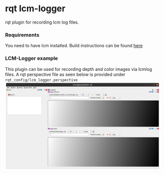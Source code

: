 # rqt lcm-logger

rqt plugin for recording lcm log files.

### Requirements
You need to have lcm installed. Build instructions can be found [here](https://github.com/lcm-proj/lcm/blob/master/docs/content/build-instructions.md)

### LCM-Logger example
This plugin can be used for recording depth and color images via lcmlog files. A rqt perspective file as seen below is provided under `rqt_config/lcm_logger.perspective`
![lcm_logger](docs/rqt_lcm_logger.png)